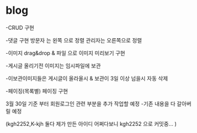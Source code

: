 # blog

-CRUD 구현

-댓글 구현 방문자 는 왼쪽 으로 정렬 관리자는 오른쪽으로 정렬 

-이미지 drag&drop & 파일 으로 이미지 미리보기 구현

-게시글 올리기전 이미지는 임시파일에 보관 

-이보관이미지들은  게시글이 올라올시 & 보관이 3일 이상 넘을시 자동 삭제 

-페이징(목록별) 페이징 구현

3월 30일 기준 부터 회원로그인 관련 부분을 추가 작업할 예정 -기존 내용을 다 갈아버릴 예정

(kgh2252,K-kjh 둘다 제가 만든 아이디 어쩌다보니 kgh2252 으로 커밋중... )
